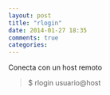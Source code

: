 ```yaml
---
layout: post
title: "rlogin"
date: 2014-01-27 18:35
comments: true
categories: 
---
```

Conecta con un host remoto

>$ rlogin usuario@host

